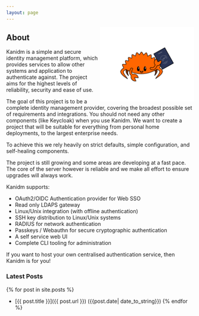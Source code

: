 ```yaml
---
layout: page
---
```


<div width='100px' height='100px'>
<img src="/assets/images/logo.svg" style="float:right" width='50%'/>
</div>


## About

Kanidm is a simple and secure identity management platform, which provides services to allow
other systems and application to authenticate against. The project aims for the highest levels
of reliability, security and ease of use.

The goal of this project is to be a complete identity management provider, covering the broadest
possible set of requirements and integrations. You should not need any other components (like Keycloak)
when you use Kanidm. We want to create a project that will be suitable for everything
from personal home deployments, to the largest enterprise needs.

To achieve this we rely heavily on strict defaults, simple configuration, and self-healing components.

The project is still growing and some areas are developing at a fast pace. The core of the server
however is reliable and we make all effort to ensure upgrades will always work.

Kanidm supports:

* OAuth2/OIDC Authentication provider for Web SSO
* Read only LDAPS gateway
* Linux/Unix integration (with offline authentication)
* SSH key distribution to Linux/Unix systems
* RADIUS for network authentication
* Passkeys / Webauthn for secure cryptographic authentication
* A self service web UI
* Complete CLI tooling for administration

If you want to host your own centralised authentication service, then Kanidm is for you!


### Latest Posts

{% for post in site.posts %}
  - [{{ post.title }}]({{ post.url }}) ({{post.date| date_to_string}})
{% endfor %}
